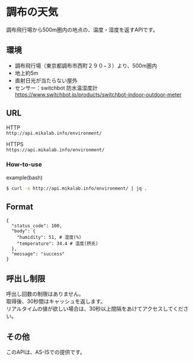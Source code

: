 # 調布の天気
調布飛行場から500m圏内の地点の、温度・湿度を返すAPIです。

## 環境
- 調布飛行場（東京都調布市西町２９０−３）より、500m圏内
- 地上約5m
- 直射日光が当たらない屋外
- センサー：switchbot 防水温湿度計　　
https://www.switchbot.jp/products/switchbot-indoor-outdoor-meter

## URL
HTTP  
``http://api.mikalab.info/environment/``

HTTPS  
``https://api.mikalab.info/environment/``

### How-to-use
example(bash)
``` bash
$ curl -s http://api.mikalab.info/environment/ | jq .
```

## Format
```
{
  "status_code": 100,
  "body": {
    "humidity": 51, # 湿度(%)
    "temperature": 34.4 # 温度(摂氏)
  },
  "message": "success"
}
```

## 呼出し制限
呼出し回数の制限はありません。  
取得後、30秒間はキャッシュを返します。  
リアルタイムの値が欲しい場合は、30秒以上間隔をあけてアクセスしてください。

## その他
このAPIは、AS-ISでの提供です。